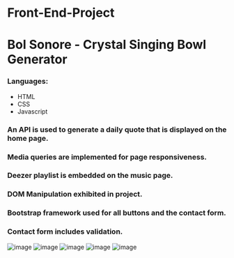 # Front-End-Project

<h1>Bol Sonore - Crystal Singing Bowl Generator</h1>

<h3>Languages: </h3>
<ul>
  <li>HTML</li>
  <li>CSS</li>
  <li>Javascript</li>
 </ul>
 
<h3> An API is used to generate a daily quote that is displayed on the home page.</p>
<h3> Media queries are implemented for page responsiveness. </h3>
<h3> Deezer playlist is embedded on the music page.</h3> 
<h3> DOM Manipulation exhibited in project.</h3>
<h3>Bootstrap framework used for all buttons and the contact form.</h3>
<h3>Contact form includes validation.</h3>

![image](https://user-images.githubusercontent.com/79942688/114937399-beed8c80-9e0b-11eb-9ee6-8fdc6dfc0ca5.png)
![image](https://user-images.githubusercontent.com/79942688/114937442-cdd43f00-9e0b-11eb-8c42-dc38690b8dc1.png)
![image](https://user-images.githubusercontent.com/79942688/115037547-93ff4900-9e9c-11eb-91db-5e76ef208a95.png)
![image](https://user-images.githubusercontent.com/79942688/114937536-e93f4a00-9e0b-11eb-951e-0fd959726035.png)
![image](https://user-images.githubusercontent.com/79942688/114937566-f3614880-9e0b-11eb-9299-b81170769830.png)
